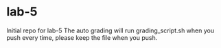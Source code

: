 # lab-5

Initial repo for lab-5
The auto grading will run grading_script.sh when you push every time, please keep the file when you push.
